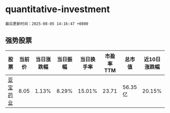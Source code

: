 # quantitative-investment

`最后更新时间：2025-08-05 14:16:47 +0800`

## 强势股票

|股票|当前价|当日涨跌幅|当日振幅|当日换手率|市盈率TTM|总市值|近10日涨跌幅|
|----|----|----|----|----|----|----|----|
|[亚宝药业](https://xueqiu.com/S/SH600351)|8.05|1.13%|8.29%|15.01%|23.71|56.35亿|20.15%|
